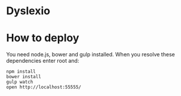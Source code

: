 Dyslexio
========

# How to deploy

You need node.js, bower and gulp installed. When you resolve these dependencies enter root and:

```shell
npm install
bower install
gulp watch
open http://localhost:55555/
```
